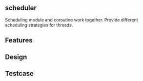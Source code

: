 ## scheduler
Scheduling module and coroutine work together. Provide different scheduling strategies for threads.

## Features

## Design

## Testcase